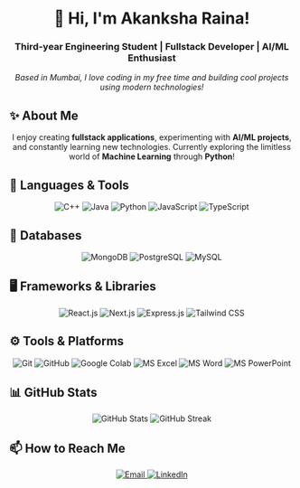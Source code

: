 <h1 align="center">👋 Hi, I'm Akanksha Raina!</h1>
<h3 align="center">Third-year Engineering Student | Fullstack Developer | AI/ML Enthusiast</h3>

<p align="center">
  <i>Based in Mumbai, I love coding in my free time and building cool projects using modern technologies!</i>
</p>

## ✨ About Me
<p align="center">
I enjoy creating <b>fullstack applications</b>, experimenting with <b>AI/ML projects</b>, and constantly learning new technologies.  
Currently exploring the limitless world of <b>Machine Learning</b> through <b>Python</b>!
</p>

## 🧰 Languages & Tools
<p align="center">
  <img alt="C++" src="https://img.shields.io/badge/C++-00599C?style=for-the-badge&logo=c%2B%2B&logoColor=white" />
  <img alt="Java" src="https://img.shields.io/badge/Java-ED8B00?style=for-the-badge&logo=java&logoColor=white" />
  <img alt="Python" src="https://img.shields.io/badge/Python-3776AB?style=for-the-badge&logo=python&logoColor=white" />
  <img alt="JavaScript" src="https://img.shields.io/badge/JavaScript-F7DF1E?style=for-the-badge&logo=javascript&logoColor=black" />
  <img alt="TypeScript" src="https://img.shields.io/badge/TypeScript-3178C6?style=for-the-badge&logo=typescript&logoColor=white" />
</p>

## 💾 Databases
<p align="center">
  <img alt="MongoDB" src="https://img.shields.io/badge/MongoDB-47A248?style=for-the-badge&logo=mongodb&logoColor=white" />
  <img alt="PostgreSQL" src="https://img.shields.io/badge/PostgreSQL-336791?style=for-the-badge&logo=postgresql&logoColor=white" />
  <img alt="MySQL" src="https://img.shields.io/badge/MySQL-00758F?style=for-the-badge&logo=mysql&logoColor=white" />
</p>

## 🖥️ Frameworks & Libraries
<p align="center">
  <img alt="React.js" src="https://img.shields.io/badge/React-61DAFB?style=for-the-badge&logo=react&logoColor=black" />
  <img alt="Next.js" src="https://img.shields.io/badge/Next.js-000000?style=for-the-badge&logo=next.js&logoColor=white" />
  <img alt="Express.js" src="https://img.shields.io/badge/Express.js-000000?style=for-the-badge&logo=express&logoColor=white" />
  <img alt="Tailwind CSS" src="https://img.shields.io/badge/Tailwind_CSS-06B6D4?style=for-the-badge&logo=tailwind-css&logoColor=white" />
</p>

## ⚙️ Tools & Platforms
<p align="center">
  <img alt="Git" src="https://img.shields.io/badge/Git-F05032?style=for-the-badge&logo=git&logoColor=white" />
  <img alt="GitHub" src="https://img.shields.io/badge/GitHub-181717?style=for-the-badge&logo=github&logoColor=white" />
  <img alt="Google Colab" src="https://img.shields.io/badge/Google_Colab-F9AB00?style=for-the-badge&logo=googlecolab&logoColor=white" />
  <img alt="MS Excel" src="https://img.shields.io/badge/MS_Excel-217346?style=for-the-badge&logo=microsoft-excel&logoColor=white" />
  <img alt="MS Word" src="https://img.shields.io/badge/MS_Word-2B579A?style=for-the-badge&logo=microsoft-word&logoColor=white" />
  <img alt="MS PowerPoint" src="https://img.shields.io/badge/MS_PowerPoint-D24726?style=for-the-badge&logo=microsoft-powerpoint&logoColor=white" />
</p>


## 📊 GitHub Stats
<p align="center">
  <img src="https://github-readme-stats.vercel.app/api?username=akkuraina&show_icons=true&theme=radical&count_private=true" alt="GitHub Stats" />
  <img src="https://github-readme-streak-stats.herokuapp.com/?user=akkuraina&theme=radical" alt="GitHub Streak" />
</p>

## 📫 How to Reach Me
<p align="center">
  <a href="mailto:akanksharainadjsce@gmail.com">
    <img alt="Email" src="https://img.shields.io/badge/Email-akanksharainadjsce@gmail.com-c14438?style=for-the-badge&logo=gmail&logoColor=white" />
  </a>
  <a href="https://www.linkedin.com/in/akanksha-raina-4637b5268/">
    <img alt="LinkedIn" src="https://img.shields.io/badge/LinkedIn-Akanksha%20Raina-0077B5?style=for-the-badge&logo=linkedin&logoColor=white" />
  </a>
</p>

